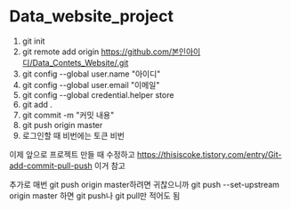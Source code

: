 # Data_website_project

1. git init
2. git remote add origin https://github.com/본인아이디/Data_Contets_Website/.git
3. git config --global user.name "아이디"
4. git config --global user.email "이메일"
5. git config --global credential.helper store
6. git add .
7. git commit -m "커밋 내용"
8. git push origin master
9. 로그인할 때 비번에는 토큰 비번

이제 앞으로 프로젝트 만들 때
수정하고
https://thisiscoke.tistory.com/entry/Git-add-commit-pull-push
이거 참고

추가로 매번 git push origin master하려면 귀찮으니까
git push --set-upstream origin master
하면 git push나 git pull만 적어도 됨
